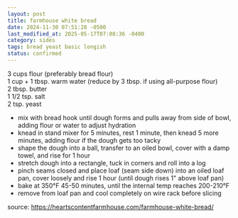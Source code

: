 ```yaml
---
layout: post
title: farmhouse white bread
date: 2024-11-30 07:51:28 -0500
last_modified_at: 2025-05-17T07:08:36 -0400
category: sides
tags: bread yeast basic longish
status: confirmed
---
```


3 cups flour (preferably bread flour)  
1 cup + 1 tbsp. warm water (reduce by 3 tbsp. if using all-purpose flour)  
2 tbsp. butter  
1 1/2 tsp. salt  
2 tsp. yeast  
* mix with bread hook until dough forms and pulls away from side of bowl, adding
  flour or water to adjust hydration  
* knead in stand mixer for 5 minutes, rest 1 minute, then knead 5 more minutes,
  adding flour if the dough gets too tacky
* shape the dough into a ball, transfer to an oiled bowl, cover with a damp towel,
  and rise for 1 hour
* stretch dough into a rectangle, tuck in corners and roll into a log
* pinch seams closed and place loaf (seam side down) into an oiled loaf pan, cover
  loosely and rise 1 hour (until dough rises 1" above loaf pan)
* bake at 350°F 45-50 minutes, until the internal temp reaches 200-210°F
* remove from loaf pan and cool completely on wire rack before slicing

source: <https://heartscontentfarmhouse.com/farmhouse-white-bread/>
